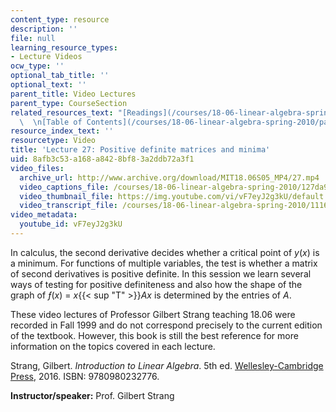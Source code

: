 ```yaml
---
content_type: resource
description: ''
file: null
learning_resource_types:
- Lecture Videos
ocw_type: ''
optional_tab_title: ''
optional_text: ''
parent_title: Video Lectures
parent_type: CourseSection
related_resources_text: "[Readings](/courses/18-06-linear-algebra-spring-2010/pages/readings)\
  \  \n[Table of Contents](/courses/18-06-linear-algebra-spring-2010/pages/readings#Table_of_Contents)"
resource_index_text: ''
resourcetype: Video
title: 'Lecture 27: Positive definite matrices and minima'
uid: 8afb3c53-a168-a842-8bf8-3a2ddb72a3f1
video_files:
  archive_url: http://www.archive.org/download/MIT18.06S05_MP4/27.mp4
  video_captions_file: /courses/18-06-linear-algebra-spring-2010/127da99534835688a4fb80da0ef2bd33_vF7eyJ2g3kU.vtt
  video_thumbnail_file: https://img.youtube.com/vi/vF7eyJ2g3kU/default.jpg
  video_transcript_file: /courses/18-06-linear-algebra-spring-2010/111608202724f78b5b19ef52dcbe61c9_vF7eyJ2g3kU.pdf
video_metadata:
  youtube_id: vF7eyJ2g3kU
---
```


In calculus, the second derivative decides whether a critical point of _y_(_x_) is a minimum. For functions of multiple variables, the test is whether a matrix of second derivatives is positive definite. In this session we learn several ways of testing for positive definiteness and also how the shape of the graph of _ƒ_(_x_) = _x_{{< sup "T" >}}_Ax_ is determined by the entries of _A_.

These video lectures of Professor Gilbert Strang teaching 18.06 were recorded in Fall 1999 and do not correspond precisely to the current edition of the textbook. However, this book is still the best reference for more information on the topics covered in each lecture.

Strang, Gilbert. _Introduction to Linear Algebra_. 5th ed. [Wellesley-Cambridge Press](http://www.wellesleycambridge.com/), 2016. ISBN: 9780980232776.

**Instructor/speaker:** Prof. Gilbert Strang